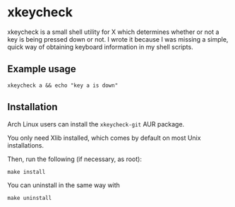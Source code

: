 # xkeycheck

xkeycheck is a small shell utility for X which determines whether or not a key is being pressed down or not.
I wrote it because I was missing a simple, quick way of obtaining keyboard information in my shell scripts.

## Example usage

    xkeycheck a && echo "key a is down"

## Installation

Arch Linux users can install the `xkeycheck-git` AUR package.

You only need Xlib installed, which comes by default on most Unix installations.

Then, run the following (if necessary, as root):

    make install

You can uninstall in the same way with

    make uninstall
